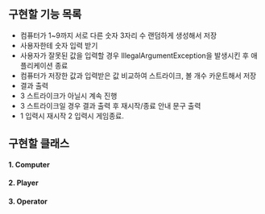 ## 구현할 기능 목록

- 컴퓨터가 1~9까지 서로 다른 숫자 3자리 수 랜덤하게 생성해서 저장
- 사용자한테 숫자 입력 받기
- 사용자가 잘못된 값을 입력할 경우 
IllegalArgumentException을 발생시킨 후 애플리케이션 종료
- 컴퓨터가 저장한 값과 입력받은 값 비교하여 스트라이크, 볼 개수 카운트해서 저장
- 결과 출력
- 3 스트라이크가 아닐시 계속 진행
- 3 스트라이크일 경우 결과 출력 후 재시작/종료 안내 문구 출력
- 1 입력시 재시작 2 입력시 게임종료.

## 구현할 클래스
#### 1. Computer
#### 2. Player

#### 3. Operator
